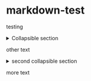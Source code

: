 # markdown-test
testing

<details>
  <summary>Collapsible section</summary>
  
### More specific information ###
blah blah
</details>

other text

<details>
  <summary>second collapsible section</summary>
  
1. step
2. another step
3. third step
  * note
  * another note

</details>

more text
